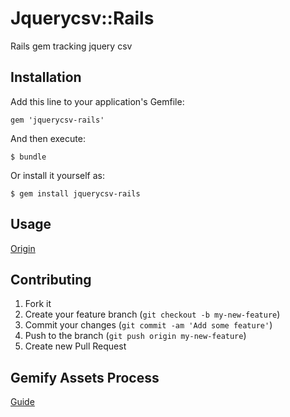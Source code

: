 # Jquerycsv::Rails

Rails gem tracking jquery csv

## Installation

Add this line to your application's Gemfile:

    gem 'jquerycsv-rails'

And then execute:

    $ bundle

Or install it yourself as:

    $ gem install jquerycsv-rails

## Usage

[Origin](https://code.google.com/p/jquery-csv/)

## Contributing

1. Fork it
2. Create your feature branch (`git checkout -b my-new-feature`)
3. Commit your changes (`git commit -am 'Add some feature'`)
4. Push to the branch (`git push origin my-new-feature`)
5. Create new Pull Request

## Gemify Assets Process

[Guide](http://prioritized.net/blog/gemify-assets-for-rails/)
